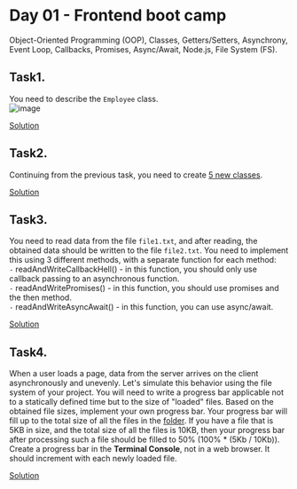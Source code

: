 # Day 01 - Frontend boot camp

Object-Oriented Programming (OOP), Classes, Getters/Setters, Asynchrony, Event Loop, Callbacks, Promises, Async/Await, Node.js, File System (FS).

## **Task1.**

You need to describe the `Employee` class. \
![image](https://user-images.githubusercontent.com/48245816/170902240-ab540276-e2b6-450f-ac32-d11ced7580ea.png)

[Solution](src/chapter_1/Employee.js)

## **Task2.**

Continuing from the previous task, you need to create [5 new classes](./src/chapter_1/Hard_classes.md).

[Solution](src/chapter_1/hard-classes/)

## **Task3.**

You need to read data from the file `file1.txt`, and after reading, the obtained data should be written to the file `file2.txt`. You need to implement this using 3 different methods, with a separate function for each method: \
`-` readAndWriteCallbackHell() - in this function, you should only use callback passing to an asynchronous function. \
`-` readAndWritePromises() - in this function, you should use promises and the then method. \
`-` readAndWriteAsyncAwait() - in this function, you can use async/await.

[Solution](src/chapter_2/fsSimple.js)

## **Task4.**

When a user loads a page, data from the server arrives on the client asynchronously and unevenly. Let's simulate this behavior using the file system of your project. You will need to write a progress bar applicable not to a statically defined time but to the size of "loaded" files. Based on the obtained file sizes, implement your own progress bar.
Your progress bar will fill up to the total size of all the files in the [folder](./src/chapter_2/files/fsHard). If you have a file that is 5KB in size, and the total size of all the files is 10KB, then your progress bar after processing such a file should be filled to 50% (100% \* (5Kb / 10Kb)).
Create a progress bar in the **Terminal Console**, not in a web browser. It should increment with each newly loaded file.

[Solution](src/chapter_2/fsHard.js)
